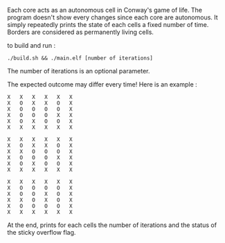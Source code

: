 Each core acts as an autonomous cell in Conway's game of life. The program doesn't
show every changes since each core are autonomous. It simply repeatedly prints
the state of each cells a fixed number of time.  
Borders are considered as permanently living cells.

to build and run :
```
./build.sh && ./main.elf [number of iterations]
```

The number of iterations is an optional parameter.

The expected outcome may differ every time! Here is an example :

```
X	X	X	X	X	X
X	O	X	X	O	X
X	O	O	O	O	X
X	O	O	O	X	X
X	O	X	O	O	X
X	X	X	X	X	X

X	X	X	X	X	X
X	O	X	X	O	X
X	X	O	O	O	X
X	O	O	O	X	X
X	O	X	O	O	X
X	X	X	X	X	X

X	X	X	X	X	X
X	O	O	O	O	X
X	O	O	X	O	X
X	X	O	X	O	X
X	O	O	O	O	X
X	X	X	X	X	X
```

At the end, prints for each cells the number of iterations and the status of the
sticky overflow flag.
